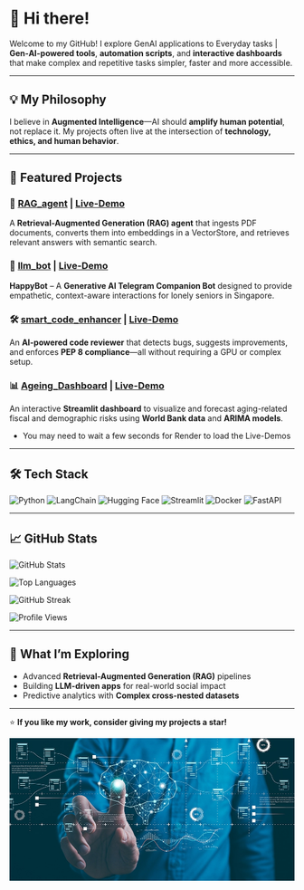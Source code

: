 # 👋 Hi there!

Welcome to my GitHub! I explore GenAI applications to Everyday tasks | **Gen-AI-powered tools**, **automation scripts**, and **interactive dashboards** that make complex and repetitive tasks simpler, faster and more accessible.  

---
## 💡 My Philosophy

I believe in **Augmented Intelligence**—AI should **amplify human potential**, not replace it. My projects often live at the intersection of **technology, ethics, and human behavior**.

---

## 🌟 Featured Projects  

### 🧠 [RAG_agent](https://github.com/alvesmh/RAG_agent)  |  [Live-Demo](https://simple-rag-agent.onrender.com/)
A **Retrieval-Augmented Generation (RAG) agent** that ingests PDF documents, converts them into embeddings in a VectorStore, and retrieves relevant answers with semantic search.  

### 🤖 [llm_bot](https://github.com/alvesmh/llm_bot)   |  [Live-Demo](https://happybotsite.onrender.com/)
**HappyBot** – A **Generative AI Telegram Companion Bot** designed to provide empathetic, context-aware interactions for lonely seniors in Singapore.  

### 🛠️ [smart_code_enhancer](https://github.com/alvesmh/smart_code_enhancer)   |  [Live-Demo](https://code-enhancer.onrender.com/)
An **AI-powered code reviewer** that detects bugs, suggests improvements, and enforces **PEP 8 compliance**—all without requiring a GPU or complex setup.  

### 📊 [Ageing_Dashboard](https://github.com/alvesmh/Ageing_Dashboard)   |  [Live-Demo](https://ageing-dashboard.onrender.com/)
An interactive **Streamlit dashboard** to visualize and forecast aging-related fiscal and demographic risks using **World Bank data** and **ARIMA models**.  


* You may need to wait a few seconds for Render to load the Live-Demos
---

## 🛠️ Tech Stack  

![Python](https://img.shields.io/badge/Python-3776AB?style=for-the-badge&logo=python&logoColor=white)
![LangChain](https://img.shields.io/badge/LangChain-000000?style=for-the-badge)
![Hugging Face](https://img.shields.io/badge/HuggingFace-FCC624?style=for-the-badge&logo=huggingface&logoColor=black)
![Streamlit](https://img.shields.io/badge/Streamlit-FF4B4B?style=for-the-badge&logo=streamlit&logoColor=white)
![Docker](https://img.shields.io/badge/Docker-2496ED?style=for-the-badge&logo=docker&logoColor=white)
![FastAPI](https://img.shields.io/badge/FastAPI-009688?style=for-the-badge&logo=fastapi&logoColor=white)

---

## 📈 GitHub Stats  

![GitHub Stats](https://github-readme-stats.vercel.app/api?username=alvesmh&show_icons=true&theme=radical)  

![Top Languages](https://github-readme-stats.vercel.app/api/top-langs/?username=alvesmh&layout=compact&theme=radical)  

![GitHub Streak](https://github-readme-streak-stats.herokuapp.com/?user=alvesmh&theme=radical)  

![Profile Views](https://komarev.com/ghpvc/?username=alvesmh&style=flat-square&color=blue)

---

## 🌱 What I’m Exploring  

- Advanced **Retrieval-Augmented Generation (RAG)** pipelines  
- Building **LLM-driven apps** for real-world social impact  
- Predictive analytics with **Complex cross-nested datasets**  

---

⭐ **If you like my work, consider giving my projects a star!**  

![image](rag-generative-ai.jpg)
